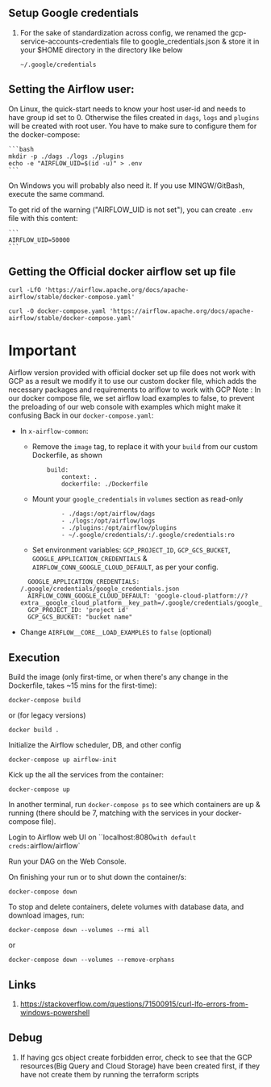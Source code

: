 ## Setup Google credentials

1. For the sake of standardization across config, we renamed the gcp-service-accounts-credentials file to google_credentials.json & store it in your $HOME directory in the directory like below
   ```
   ~/.google/credentials
   ```

## Setting the Airflow user:

On Linux, the quick-start needs to know your host user-id and needs to have group id set to 0.
Otherwise the files created in `dags`, `logs` and `plugins` will be created with root user.
You have to make sure to configure them for the docker-compose:

    ```bash
    mkdir -p ./dags ./logs ./plugins
    echo -e "AIRFLOW_UID=$(id -u)" > .env
    ```

On Windows you will probably also need it. If you use MINGW/GitBash, execute the same command.

To get rid of the warning ("AIRFLOW_UID is not set"), you can create `.env` file with
this content:

    ```
    AIRFLOW_UID=50000
    ```

## Getting the Official docker airflow set up file

```shell (linux)
curl -LfO 'https://airflow.apache.org/docs/apache-airflow/stable/docker-compose.yaml'
```

```shell (windows)
curl -O docker-compose.yaml 'https://airflow.apache.org/docs/apache-airflow/stable/docker-compose.yaml'
```

# Important

Airflow version provided with official docker set up file does not work with GCP as a result we modify it to use our custom docker file, which adds
the necessary packages and requirements to ariflow to work with GCP
Note : In our docker compose file, we set airflow load examples to false, to prevent the preloading of our web console with examples which might make it confusing
Back in our `docker-compose.yaml`:

- In `x-airflow-common`:

  - Remove the `image` tag, to replace it with your `build` from our custom Dockerfile, as shown
    ```
        build:
            context: .
            dockerfile: ./Dockerfile
    ```
  - Mount your `google_credentials` in `volumes` section as read-only

    ```volumes:
            - ./dags:/opt/airflow/dags
            - ./logs:/opt/airflow/logs
            - ./plugins:/opt/airflow/plugins
            - ~/.google/credentials/:/.google/credentials:ro

    ```

  - Set environment variables: `GCP_PROJECT_ID`, `GCP_GCS_BUCKET`, `GOOGLE_APPLICATION_CREDENTIALS` & `AIRFLOW_CONN_GOOGLE_CLOUD_DEFAULT`, as per your config.

  ```
    GOOGLE_APPLICATION_CREDENTIALS: /.google/credentials/google_credentials.json
    AIRFLOW_CONN_GOOGLE_CLOUD_DEFAULT: 'google-cloud-platform://?extra__google_cloud_platform__key_path=/.google/credentials/google_credentials.json'
    GCP_PROJECT_ID: 'project id'
    GCP_GCS_BUCKET: "bucket name"
  ```

- Change `AIRFLOW__CORE__LOAD_EXAMPLES` to `false` (optional)

## Execution

Build the image (only first-time, or when there's any change in the Dockerfile, takes ~15 mins for the first-time):

```
docker-compose build
```

or (for legacy versions)

```
docker build .
```

Initialize the Airflow scheduler, DB, and other config

```
docker-compose up airflow-init
```

Kick up the all the services from the container:

```
docker-compose up
```

In another terminal, run `docker-compose ps` to see which containers are up & running (there should be 7, matching with the services in your docker-compose file).

Login to Airflow web UI on ``localhost:8080` with default creds: `airflow/airflow`

Run your DAG on the Web Console.

On finishing your run or to shut down the container/s:

```
docker-compose down
```

To stop and delete containers, delete volumes with database data, and download images, run:

```
docker-compose down --volumes --rmi all
```

or

```
docker-compose down --volumes --remove-orphans
```

## Links

1. https://stackoverflow.com/questions/71500915/curl-lfo-errors-from-windows-powershell

## Debug

1. If having gcs object create forbidden error, check to see that the GCP resources(Big Query and Cloud Storage) have been created first, if they have not create them by running the terraform scripts
